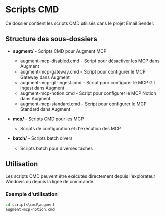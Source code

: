 # Scripts CMD

Ce dossier contient les scripts CMD utilisés dans le projet Email Sender.

## Structure des sous-dossiers

- **augment/** - Scripts CMD pour Augment MCP
  - augment-mcp-disabled.cmd - Script pour désactiver les MCP dans Augment
  - augment-mcp-gateway.cmd - Script pour configurer le MCP Gateway dans Augment
  - augment-mcp-git-ingest.cmd - Script pour configurer le MCP Git Ingest dans Augment
  - augment-mcp-notion.cmd - Script pour configurer le MCP Notion dans Augment
  - augment-mcp-standard.cmd - Script pour configurer le MCP Standard dans Augment

- **mcp/** - Scripts CMD pour les MCP
  - Scripts de configuration et d'exécution des MCP

- **batch/** - Scripts batch divers
  - Scripts batch pour diverses tâches

## Utilisation

Les scripts CMD peuvent être exécutés directement depuis l'explorateur Windows ou depuis la ligne de commande.

### Exemple d'utilisation

```cmd
cd scripts\cmd\augment
augment-mcp-notion.cmd
```
